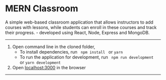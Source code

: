 # MERN Classroom

A simple web-based classroom application that allows instructors to add courses with lessons, while students can enroll in these courses and track their progress. - developed using React, Node, Express and MongoDB.

----
1. Open command line in the cloned folder,
   - To install dependencies, run ```  npm install  ``` or ``` yarn ```
   - To run the application for development, run ```  npm run development  ``` or ``` yarn development ```
2. Open [localhost:3000](http://localhost:3000/) in the browser
----